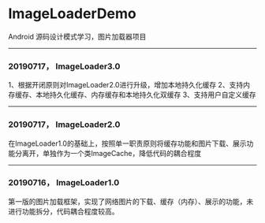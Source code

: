 # ImageLoaderDemo
Android 源码设计模式学习，图片加载器项目

--------------------------
### 20190717， ImageLoader3.0
1、根据开闭原则对ImageLoader2.0进行升级，增加本地持久化缓存
2、支持内存缓存、本地持久化缓存、内存缓存和本地持久化双缓存
3、支持用户自定义缓存

--------------------------
### 20190717， ImageLoader2.0
在ImageLoader1.0的基础上，按照单一职责原则将缓存功能和图片下载、展示功能分离开，单独作为一个类ImageCache，降低代码的耦合程度

--------------------------
### 20190716， ImageLoader1.0
第一版的图片加载框架，实现了网络图片的下载、缓存（内存）、展示的功能，未进行功能拆分，代码耦合程度较高。
